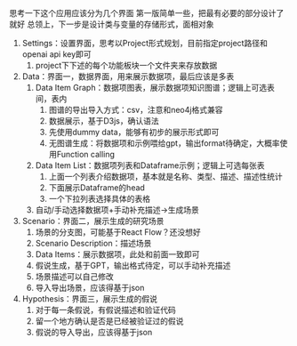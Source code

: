 思考一下这个应用应该分为几个界面
第一版简单一些，把最有必要的部分设计了就好
总领上，下一步是设计类与变量的存储形式，面相对象
1. Settings：设置界面，思考以Project形式规划，目前指定project路径和openai api key即可
    1. project下下述的每个功能板块一个文件夹来存放数据
2. Data：界面一，数据界面，用来展示数据项，最后应该是多表
    1. Data Item Graph：数据项图表，展示数据项知识图谱；逻辑上可选表间，表内
        1. 图谱的导出导入方式：csv，注意和neo4j格式兼容
        2. 数据展示，基于D3js，确认语法
        3. 先使用dummy data，能够有初步的展示形式即可
        4. 无图谱生成：将数据项和示例喂给gpt，输出format待确定，大概率使用Function calling
    2. Data Item List：数据项列表和Dataframe示例；逻辑上可选每张表
        1. 上面一个列表介绍数据项，基本就是名称、类型、描述、描述性统计
        2. 下面展示Dataframe的head
        3. 一个下拉列表选择具体的表格
    3. 自动/手动选择数据项+手动补充描述->生成场景
3. Scenario：界面二，展示生成的研究场景
    1. 场景的分支图，可能基于React Flow？还没想好
    2. Scenario Description：描述场景
    3. Data Items：展示数据项，此处和前面一致即可
    4. 假说生成，基于GPT，输出格式待定，可以手动补充描述
    5. 场景描述可以自己修改
    6. 导入导出场景，应该得基于json
4. Hypothesis：界面三，展示生成的假说
    1. 对于每一条假说，有假说描述和验证代码
    2. 留一个地方确认是否是已经被验证过的假说
    3. 假说的导入导出，应该得基于json
